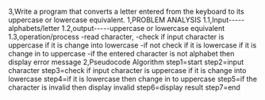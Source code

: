 3,Write a program that converts a letter entered from the keyboard to its uppercase or lowercase equivalent.
1,PROBLEM ANALYSIS
1.1,Input-----alphabets/letter
1.2,output-----uppercase or lowercase equivalent 
1.3,operation/process
    -read character, 
	-check if input character is uppercase if it is change into lowercase 
    -if not check if it is lowercase if it is change in to uppercase 
	-if the entered character is not alphabet then display error message 
2,Pseudocode Algorithm 
step1=start 
step2=input character 
step3=check if input character is uppercase if it is change into lowercase 
step4=if it is lowercase then change in to uppercase 
step5=if the character is invalid then display invalid
step6=display result 
step7=end 
